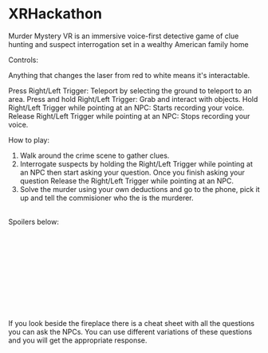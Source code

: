# XRHackathon

Murder Mystery VR is an immersive voice-first detective game of clue hunting and suspect interrogation set in a wealthy American family home 

Controls:

Anything that changes the laser from red to white means it's interactable.

Press Right/Left Trigger: Teleport by selecting the ground to teleport to an area.
Press and hold Right/Left Trigger: Grab and interact with objects.
Hold Right/Left Trigger while pointing at an NPC: Starts recording your voice.
Release Right/Left Trigger while pointing at an NPC: Stops recording your voice.

How to play:

1. Walk around the crime scene to gather clues.
2. Interrogate suspects by holding the Right/Left Trigger while pointing at an NPC then start asking your question. Once you finish asking your question Release the Right/Left Trigger while pointing at an NPC.
3. Solve the murder using your own deductions and go to the phone, pick it up and tell the commisioner who the is the murderer.

<br/>
Spoilers below:
<br/>
<br/>
<br/>
<br/>
<br/>
<br/>
<br/>
<br/>
<br/>
<br/>
<br/>
<br/>
If you look beside the fireplace there is a cheat sheet with all the questions you can ask the NPCs. You can use different variations of these questions and you will get the appropriate response.
